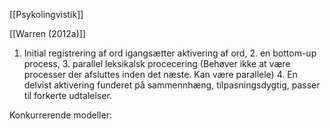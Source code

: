 
[[Psykolingvistik]]

[[Warren (2012a)]]

1. Initial registrering af ord igangsætter aktivering af ord,
                 2. en bottom-up process, 
                 3. parallel leksikalsk procecering (Behøver ikke at være processer der afsluttes inden det næste. Kan være parallele)
                 4. En delvist aktivering funderet på sammennhæng, tilpasningsdygtig, passer til forkerte udtalelser.


Konkurrerende modeller:



